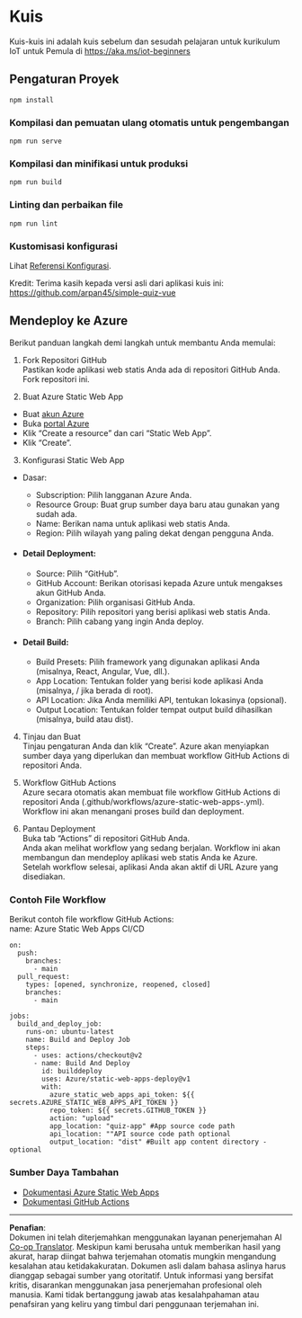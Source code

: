 <!--
CO_OP_TRANSLATOR_METADATA:
{
  "original_hash": "2a459ea9177fb0508ca96068ae1009d2",
  "translation_date": "2025-08-28T00:53:51+00:00",
  "source_file": "quiz-app/README.md",
  "language_code": "id"
}
-->
# Kuis

Kuis-kuis ini adalah kuis sebelum dan sesudah pelajaran untuk kurikulum IoT untuk Pemula di https://aka.ms/iot-beginners

## Pengaturan Proyek

```
npm install
```

### Kompilasi dan pemuatan ulang otomatis untuk pengembangan

```
npm run serve
```

### Kompilasi dan minifikasi untuk produksi

```
npm run build
```

### Linting dan perbaikan file

```
npm run lint
```

### Kustomisasi konfigurasi

Lihat [Referensi Konfigurasi](https://cli.vuejs.org/config/).

Kredit: Terima kasih kepada versi asli dari aplikasi kuis ini: https://github.com/arpan45/simple-quiz-vue


## Mendeploy ke Azure

Berikut panduan langkah demi langkah untuk membantu Anda memulai:

1. Fork Repositori GitHub  
Pastikan kode aplikasi web statis Anda ada di repositori GitHub Anda. Fork repositori ini.

2. Buat Azure Static Web App  
- Buat [akun Azure](http://azure.microsoft.com)  
- Buka [portal Azure](https://portal.azure.com)  
- Klik “Create a resource” dan cari “Static Web App”.  
- Klik “Create”.  

3. Konfigurasi Static Web App  
- Dasar:  
  - Subscription: Pilih langganan Azure Anda.  
  - Resource Group: Buat grup sumber daya baru atau gunakan yang sudah ada.  
  - Name: Berikan nama untuk aplikasi web statis Anda.  
  - Region: Pilih wilayah yang paling dekat dengan pengguna Anda.  

- #### Detail Deployment:  
  - Source: Pilih “GitHub”.  
  - GitHub Account: Berikan otorisasi kepada Azure untuk mengakses akun GitHub Anda.  
  - Organization: Pilih organisasi GitHub Anda.  
  - Repository: Pilih repositori yang berisi aplikasi web statis Anda.  
  - Branch: Pilih cabang yang ingin Anda deploy.  

- #### Detail Build:  
  - Build Presets: Pilih framework yang digunakan aplikasi Anda (misalnya, React, Angular, Vue, dll.).  
  - App Location: Tentukan folder yang berisi kode aplikasi Anda (misalnya, / jika berada di root).  
  - API Location: Jika Anda memiliki API, tentukan lokasinya (opsional).  
  - Output Location: Tentukan folder tempat output build dihasilkan (misalnya, build atau dist).  

4. Tinjau dan Buat  
Tinjau pengaturan Anda dan klik “Create”. Azure akan menyiapkan sumber daya yang diperlukan dan membuat workflow GitHub Actions di repositori Anda.

5. Workflow GitHub Actions  
Azure secara otomatis akan membuat file workflow GitHub Actions di repositori Anda (.github/workflows/azure-static-web-apps-<name>.yml). Workflow ini akan menangani proses build dan deployment.

6. Pantau Deployment  
Buka tab “Actions” di repositori GitHub Anda.  
Anda akan melihat workflow yang sedang berjalan. Workflow ini akan membangun dan mendeploy aplikasi web statis Anda ke Azure.  
Setelah workflow selesai, aplikasi Anda akan aktif di URL Azure yang disediakan.

### Contoh File Workflow

Berikut contoh file workflow GitHub Actions:  
name: Azure Static Web Apps CI/CD  
```
on:
  push:
    branches:
      - main
  pull_request:
    types: [opened, synchronize, reopened, closed]
    branches:
      - main

jobs:
  build_and_deploy_job:
    runs-on: ubuntu-latest
    name: Build and Deploy Job
    steps:
      - uses: actions/checkout@v2
      - name: Build And Deploy
        id: builddeploy
        uses: Azure/static-web-apps-deploy@v1
        with:
          azure_static_web_apps_api_token: ${{ secrets.AZURE_STATIC_WEB_APPS_API_TOKEN }}
          repo_token: ${{ secrets.GITHUB_TOKEN }}
          action: "upload"
          app_location: "quiz-app" #App source code path
          api_location: ""API source code path optional
          output_location: "dist" #Built app content directory - optional
```

### Sumber Daya Tambahan  
- [Dokumentasi Azure Static Web Apps](https://learn.microsoft.com/azure/static-web-apps/getting-started)  
- [Dokumentasi GitHub Actions](https://docs.github.com/actions/use-cases-and-examples/deploying/deploying-to-azure-static-web-app)  

---

**Penafian**:  
Dokumen ini telah diterjemahkan menggunakan layanan penerjemahan AI [Co-op Translator](https://github.com/Azure/co-op-translator). Meskipun kami berusaha untuk memberikan hasil yang akurat, harap diingat bahwa terjemahan otomatis mungkin mengandung kesalahan atau ketidakakuratan. Dokumen asli dalam bahasa aslinya harus dianggap sebagai sumber yang otoritatif. Untuk informasi yang bersifat kritis, disarankan menggunakan jasa penerjemahan profesional oleh manusia. Kami tidak bertanggung jawab atas kesalahpahaman atau penafsiran yang keliru yang timbul dari penggunaan terjemahan ini.